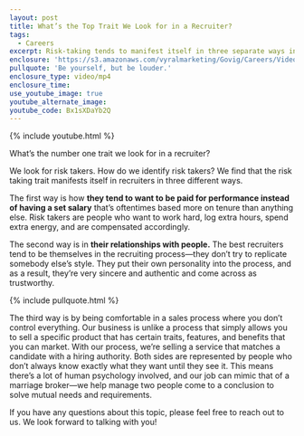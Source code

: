 ```yaml
---
layout: post
title: What’s the Top Trait We Look for in a Recruiter?
tags:
  - Careers
excerpt: Risk-taking tends to manifest itself in three separate ways in our business. Here’s how we identify risk-takers.
enclosure: 'https://s3.amazonaws.com/vyralmarketing/Govig/Careers/Videos/2017/Whats+the+Top+Trait+We+Look+for+in+a+Recruiter%253F.mp4'
pullquote: 'Be yourself, but be louder.'
enclosure_type: video/mp4
enclosure_time:
use_youtube_image: true
youtube_alternate_image:
youtube_code: Bx1sXDaYb2Q
---
```



{% include youtube.html %}

What’s the number one trait we look for in a recruiter?

We look for risk takers. How do we identify risk takers? We find that the risk taking trait manifests itself in recruiters in three different ways.

The first way is how **they tend to want to be paid for performance instead of having a set salary** that’s oftentimes based more on tenure than anything else. Risk takers are people who want to work hard, log extra hours, spend extra energy, and are compensated accordingly.

The second way is in **their relationships with people.** The best recruiters tend to be themselves in the recruiting process—they don’t try to replicate somebody else’s style. They put their own personality into the process, and as a result, they’re very sincere and authentic and come across as trustworthy.

{% include pullquote.html %}

The third way is by being comfortable in a sales process where you don’t control everything. Our business is unlike a process that simply allows you to sell a specific product that has certain traits, features, and benefits that you can market. With our process, we’re selling a service that matches a candidate with a hiring authority. Both sides are represented by people who don’t always know exactly what they want until they see it. This means there’s a lot of human psychology involved, and our job can mimic that of a marriage broker—we help manage two people come to a conclusion to solve mutual needs and requirements.

If you have any questions about this topic, please feel free to reach out to us. We look forward to talking with you!